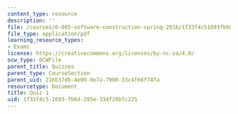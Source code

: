 ```yaml
---
content_type: resource
description: ''
file: /courses/6-005-software-construction-spring-2016/1f33f4c51693fb6d295e334f28bfc225_MIT6_005S16_Quiz1.pdf
file_type: application/pdf
learning_resource_types:
- Exams
license: https://creativecommons.org/licenses/by-nc-sa/4.0/
ocw_type: OCWFile
parent_title: Quizzes
parent_type: CourseSection
parent_uid: 21bb37db-4e09-9e7a-7900-33c4f66f74fa
resourcetype: Document
title: Quiz 1
uid: 1f33f4c5-1693-fb6d-295e-334f28bfc225
---
```


